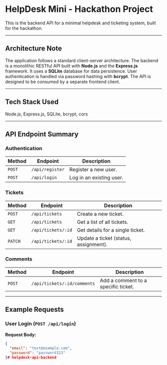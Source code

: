 # HelpDesk Mini - Hackathon Project

This is the backend API for a minimal helpdesk and ticketing system, built for the hackathon.

---

## Architecture Note

The application follows a standard client-server architecture. The backend is a monolithic RESTful API built with **Node.js** and the **Express.js** framework. It uses a **SQLite** database for data persistence. User authentication is handled via password hashing with **bcrypt**. The API is designed to be consumed by a separate frontend client.

---

## Tech Stack Used

Node.js, Express.js, SQLite, bcrypt, cors

---

## API Endpoint Summary

### Authentication
| Method | Endpoint         | Description                   |
|--------|------------------|-------------------------------|
| `POST` | `/api/register`  | Register a new user.          |
| `POST` | `/api/login`     | Log in an existing user.      |

### Tickets
| Method  | Endpoint               | Description                             |
|---------|------------------------|-----------------------------------------|
| `POST`  | `/api/tickets`         | Create a new ticket.                    |
| `GET`   | `/api/tickets`         | Get a list of all tickets.              |
| `GET`   | `/api/tickets/:id`     | Get details for a single ticket.        |
| `PATCH` | `/api/tickets/:id`     | Update a ticket (status, assignment).   |

### Comments
| Method | Endpoint                    | Description                       |
|--------|-----------------------------|-----------------------------------|
| `POST` | `/api/tickets/:id/comments` | Add a comment to a specific ticket. |

---

## Example Requests

### User Login (`POST /api/login`)
**Request Body:**
```json
{
  "email": "test@example.com",
  "password": "password123"
}#   h e l p d e s k - a p i - b a c k e n d  
 